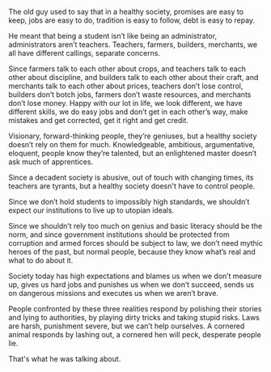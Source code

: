 The old guy used to say that
in a healthy society,
promises are easy to keep,
jobs are easy to do,
tradition is easy to follow,
debt is easy to repay.

He meant that
being a student isn’t like being an administrator,
administrators aren’t teachers.
Teachers, farmers, builders, merchants,
we all have different callings,
separate concerns.

Since farmers talk to each other about crops,
and teachers talk to each other about discipline,
and builders talk to each other about their craft,
and merchants talk to each other about prices,
teachers don’t lose control,
builders don’t botch jobs,
farmers don’t waste resources,
and merchants don’t lose money.
Happy with our lot in life,
we look different,
we have different skills,
we do easy jobs
and don’t get in each other’s way,
make mistakes and get corrected,
get it right and get credit.

Visionary,
forward-thinking people,
they’re geniuses,
but a healthy society
doesn’t rely on them for much.
Knowledgeable, ambitious,
argumentative, eloquent,
people know they’re talented,
but an enlightened master
doesn’t ask much of apprentices.

Since a decadent society is abusive,
out of touch with changing times,
its teachers are tyrants,
but a healthy society
doesn't have to control people.

Since we don’t hold students
to impossibly high standards,
we shouldn’t expect our institutions
to live up to utopian ideals.

Since we shouldn’t rely too much on genius
and basic literacy
should be the norm,
and since government institutions
should be protected from corruption
and armed forces
should be subject to law,
we don’t need mythic heroes of the past,
but normal people,
because they know what’s real
and what to do about it.

Society today
has high expectations
and blames us when we don’t measure up,
gives us hard jobs
and punishes us when we don’t succeed,
sends us on dangerous missions
and executes us when we aren’t brave.

People confronted by these three realities
respond by polishing their stories
and lying to authorities,
by playing dirty tricks
and taking stupid risks.
Laws are harsh,
punishment severe,
but we can’t help ourselves.
A cornered animal responds by lashing out,
a cornered hen will peck,
desperate people lie.

That's what he was talking about.
